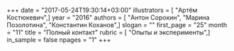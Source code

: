 +++
date = "2017-05-24T19:30:14+03:00"
illustrators = [ "Артём Костюкевич",]
year = "2016"
authors = [ "Антон Сорокин", "Марина Позолотина", "Константин Коханов",]
slogan = ""
first_page = "25"
month = "11"
title = "Полный контакт"
rubric = [ "Опыты и эксперименты",]
in_sample = false
npages = "1"
+++
